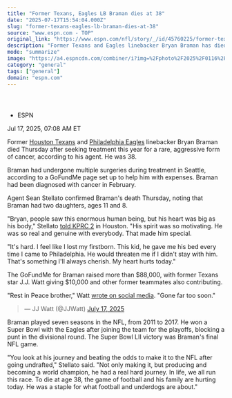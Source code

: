 ```yaml
---
title: "Former Texans, Eagles LB Braman dies at 38"
date: "2025-07-17T15:54:04.000Z"
slug: "former-texans-eagles-lb-braman-dies-at-38"
source: "www.espn.com - TOP"
original_link: "https://www.espn.com/nfl/story/_/id/45760225/former-texans-eagles-lb-bryan-braman-dies-age-38"
description: "Former Texans and Eagles linebacker Bryan Braman has died after seeking treatment this year for a rare, aggressive form of cancer, according to his agent. He was 38."
mode: "summarize"
image: "https://a4.espncdn.com/combiner/i?img=%2Fphoto%2F2025%2F0116%2Fr1439249_1296x729_16%2D9.jpg"
category: "general"
tags: ["general"]
domain: "espn.com"
---
```

<div id="readability-page-1" class="page"><section id="article-feed" data-behavior="author_overlay article_header_news_feed_item_meta article_legal_footer"><article data-id="45760225" data-behavior="story_scroll story_progress iframe" data-src="/nfl/story/_/id/45760225/former-texans-eagles-lb-bryan-braman-dies-age-38"><div><header></header><div><div><ul><li><p>ESPN</p></li></ul><p><span>Jul 17, 2025, 07:08 AM ET</span></p></div><p>Former <a data-clubhouse-guid="595690b3-2161-4913-a7a7-814af2fd2621" href="https://www.espn.com/nfl/team/_/name/hou/houston-texans">Houston Texans</a> and <a data-clubhouse-guid="d1a9b001-1df7-fbd7-ae4c-6ca7065286ec" href="https://www.espn.com/nfl/team/_/name/phi/philadelphia-eagles">Philadelphia Eagles</a> linebacker Bryan Braman died Thursday after seeking treatment this year for a rare, aggressive form of cancer, according to his agent. He was 38.</p><p>Braman had undergone multiple surgeries during treatment in Seattle, according to a GoFundMe page set up to help him with expenses. Braman had been diagnosed with cancer in February.</p><p>Agent Sean Stellato confirmed Braman's death Thursday, noting that Braman had two daughters, ages 11 and 8.</p><p>"Bryan, people saw this enormous human being, but his heart was big as his body," Stellato <a href="https://www.click2houston.com/sports/2025/07/17/ex-texans-lb-bryan-braman-dies-from-rare-cancer-his-heart-was-as-big-as-his-body-he-was-special/">told KPRC 2</a> in Houston. "His spirit was so motivating. He was so real and genuine with everybody. That made him special.</p><p>"It's hard. I feel like I lost my firstborn. This kid, he gave me his bed every time I came to Philadelphia. He would threaten me if I didn't stay with him. That's something I'll always cherish. My heart hurts today."</p><p>The GoFundMe for Braman raised more than $88,000, with former Texans star J.J. Watt giving $10,000 and other former teammates also contributing.</p><p>"Rest in Peace brother," Watt <a href="https://x.com/JJWatt/status/1945820572564271292">wrote on social media</a>. "Gone far too soon."</p><blockquote>— JJ Watt (@JJWatt) <a href="https://twitter.com/JJWatt/status/1945820572564271292?ref_src=twsrc%5Etfw">July 17, 2025</a></blockquote> <p>Braman played seven seasons in the NFL, from 2011 to 2017. He won a Super Bowl with the Eagles after joining the team for the playoffs, blocking a punt in the divisional round. The Super Bowl LII victory was Braman's final NFL game.</p><p>"You look at his journey and beating the odds to make it to the NFL after going undrafted," Stellato said. "Not only making it, but producing and becoming a world champion, he had a real hard journey. In life, we all run this race. To die at age 38, the game of football and his family are hurting today. He was a staple for what football and underdogs are about."</p>
</div></div></article></section></div>